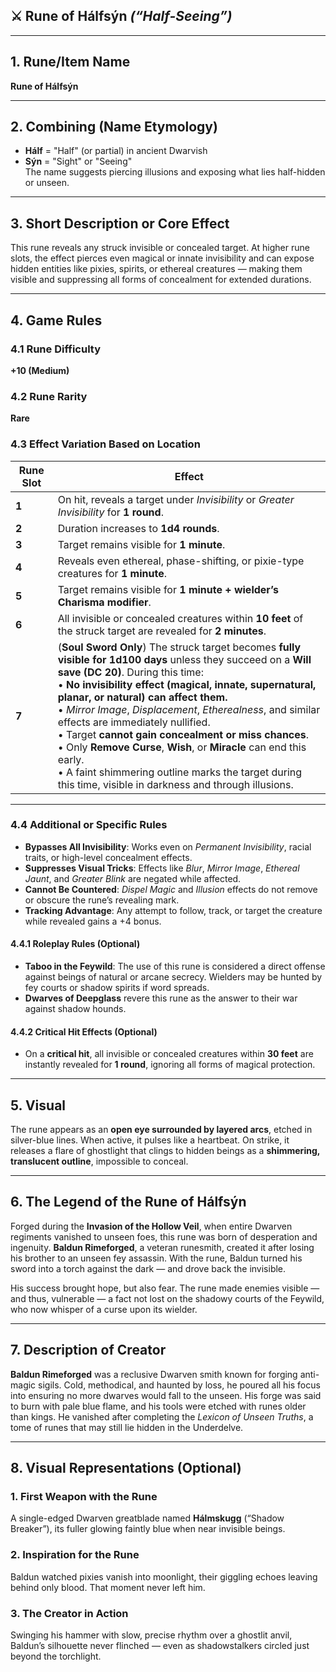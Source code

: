 ## ⚔️ **Rune of Hálfsýn** *(“Half-Seeing”)*

---

## 1. Rune/Item Name  
**Rune of Hálfsýn**

---

## 2. Combining (Name Etymology)  
- **Hálf** = "Half" (or partial) in ancient Dwarvish  
- **Sýn** = "Sight" or "Seeing"  
The name suggests piercing illusions and exposing what lies half-hidden or unseen.

---

## 3. Short Description or Core Effect  
This rune reveals any struck invisible or concealed target. At higher rune slots, the effect pierces even magical or innate invisibility and can expose hidden entities like pixies, spirits, or ethereal creatures — making them visible and suppressing all forms of concealment for extended durations.

---

## 4. Game Rules  

### 4.1 Rune Difficulty  
**+10 (Medium)**

### 4.2 Rune Rarity  
**Rare**

### 4.3 Effect Variation Based on Location  

| **Rune Slot** | **Effect** |
|---------------|------------|
| **1** | On hit, reveals a target under *Invisibility* or *Greater Invisibility* for **1 round**. |
| **2** | Duration increases to **1d4 rounds**. |
| **3** | Target remains visible for **1 minute**. |
| **4** | Reveals even ethereal, phase-shifting, or pixie-type creatures for **1 minute**. |
| **5** | Target remains visible for **1 minute + wielder’s Charisma modifier**. |
| **6** | All invisible or concealed creatures within **10 feet** of the struck target are revealed for **2 minutes**. |
| **7** | (**Soul Sword Only**) The struck target becomes **fully visible for 1d100 days** unless they succeed on a **Will save (DC 20)**. During this time:<br>• **No invisibility effect (magical, innate, supernatural, planar, or natural) can affect them.**<br>• *Mirror Image*, *Displacement*, *Etherealness*, and similar effects are immediately nullified.<br>• Target **cannot gain concealment or miss chances**.<br>• Only **Remove Curse**, **Wish**, or **Miracle** can end this early.<br>• A faint shimmering outline marks the target during this time, visible in darkness and through illusions.  

---

### 4.4 Additional or Specific Rules  

- **Bypasses All Invisibility**: Works even on *Permanent Invisibility*, racial traits, or high-level concealment effects.
- **Suppresses Visual Tricks**: Effects like *Blur*, *Mirror Image*, *Ethereal Jaunt*, and *Greater Blink* are negated while affected.
- **Cannot Be Countered**: *Dispel Magic* and *Illusion* effects do not remove or obscure the rune’s revealing mark.
- **Tracking Advantage**: Any attempt to follow, track, or target the creature while revealed gains a +4 bonus.

#### 4.4.1 Roleplay Rules (Optional)  
- **Taboo in the Feywild**: The use of this rune is considered a direct offense against beings of natural or arcane secrecy. Wielders may be hunted by fey courts or shadow spirits if word spreads.
- **Dwarves of Deepglass** revere this rune as the answer to their war against shadow hounds.

#### 4.4.2 Critical Hit Effects (Optional)  
- On a **critical hit**, all invisible or concealed creatures within **30 feet** are instantly revealed for **1 round**, ignoring all forms of magical protection.

---

## 5. Visual  
The rune appears as an **open eye surrounded by layered arcs**, etched in silver-blue lines. When active, it pulses like a heartbeat. On strike, it releases a flare of ghostlight that clings to hidden beings as a **shimmering, translucent outline**, impossible to conceal.

---

## 6. The Legend of the Rune of Hálfsýn  
Forged during the **Invasion of the Hollow Veil**, when entire Dwarven regiments vanished to unseen foes, this rune was born of desperation and ingenuity. **Baldun Rimeforged**, a veteran runesmith, created it after losing his brother to an unseen fey assassin. With the rune, Baldun turned his sword into a torch against the dark — and drove back the invisible.

His success brought hope, but also fear. The rune made enemies visible — and thus, vulnerable — a fact not lost on the shadowy courts of the Feywild, who now whisper of a curse upon its wielder.

---

## 7. Description of Creator  
**Baldun Rimeforged** was a reclusive Dwarven smith known for forging anti-magic sigils. Cold, methodical, and haunted by loss, he poured all his focus into ensuring no more dwarves would fall to the unseen. His forge was said to burn with pale blue flame, and his tools were etched with runes older than kings. He vanished after completing the *Lexicon of Unseen Truths*, a tome of runes that may still lie hidden in the Underdelve.

---

## 8. Visual Representations (Optional)

### 1. First Weapon with the Rune  
A single-edged Dwarven greatblade named **Hálmskugg** (“Shadow Breaker”), its fuller glowing faintly blue when near invisible beings.

### 2. Inspiration for the Rune  
Baldun watched pixies vanish into moonlight, their giggling echoes leaving behind only blood. That moment never left him.

### 3. The Creator in Action  
Swinging his hammer with slow, precise rhythm over a ghostlit anvil, Baldun’s silhouette never flinched — even as shadowstalkers circled just beyond the torchlight.
